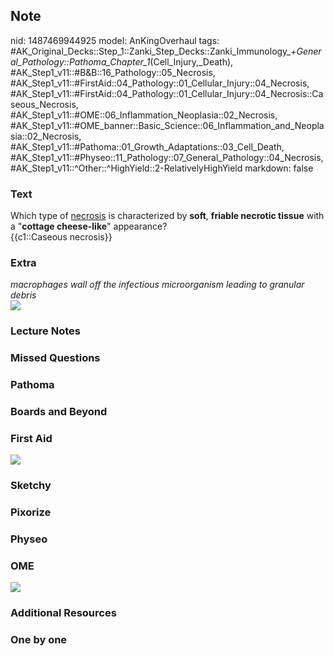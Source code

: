 ## Note
nid: 1487469944925
model: AnKingOverhaul
tags: #AK_Original_Decks::Step_1::Zanki_Step_Decks::Zanki_Immunology_+_General_Pathology::Pathoma_Chapter_1_(Cell_Injury,_Death), #AK_Step1_v11::#B&B::16_Pathology::05_Necrosis, #AK_Step1_v11::#FirstAid::04_Pathology::01_Cellular_Injury::04_Necrosis, #AK_Step1_v11::#FirstAid::04_Pathology::01_Cellular_Injury::04_Necrosis::Caseous_Necrosis, #AK_Step1_v11::#OME::06_Inflammation_Neoplasia::02_Necrosis, #AK_Step1_v11::#OME_banner::Basic_Science::06_Inflammation_and_Neoplasia::02_Necrosis, #AK_Step1_v11::#Pathoma::01_Growth_Adaptations::03_Cell_Death, #AK_Step1_v11::#Physeo::11_Pathology::07_General_Pathology::04_Necrosis, #AK_Step1_v11::^Other::^HighYield::2-RelativelyHighYield
markdown: false

### Text
<div>
  Which type of <u>necrosis</u> is characterized by <b>soft</b>,
  <b>friable necrotic tissue</b> with a "<b>cottage
  cheese-like</b>" appearance?
</div>
<div>
  {{c1::Caseous necrosis}}
</div>

### Extra
<div>
  <i>macrophages wall off the infectious microorganism leading to
  granular debris</i>
</div>
<div><img src="paste-426576151839181.jpg"></div>

### Lecture Notes


### Missed Questions


### Pathoma


### Boards and Beyond


### First Aid
<img src="tmph0xMVw.png">

### Sketchy


### Pixorize


### Physeo


### OME
<div class="ome-widget">
  <a href=
  "https://onlinemeded.org/spa/inflammation-and-neoplasia/necrosis/acquire?ref=anki">
  <img src="_OME_AnkiFlashcards_Lesson_3.png"></a>
</div>

### Additional Resources


### One by one

